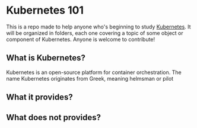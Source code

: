 # Kubernetes 101

This is a repo made to help anyone who's beginning to study [Kubernetes](https://kubernetes.io/). It will be organized in folders, each one covering a topic of some object or component of Kubernetes. Anyone is welcome to contribute!

## What is Kubernetes?
Kubernetes is an open-source platform for container orchestration. The name Kubernetes originates from Greek, meaning helmsman or pilot

## What it provides?

## What does not provides?